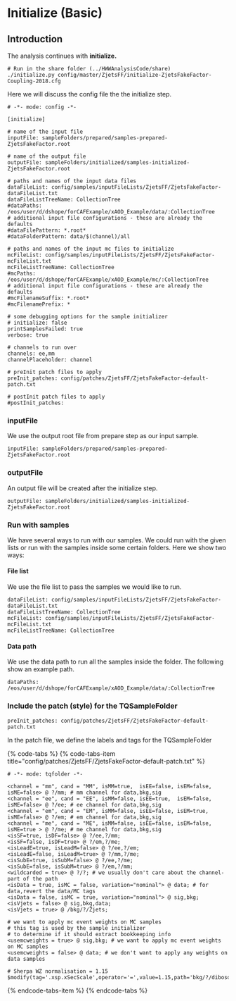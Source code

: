 # Initialize  \(Basic\)

## Introduction

The analysis continues with **initialize.**

```text
# Run in the share folder (../HWWAnalysisCode/share)
./initialize.py config/master/ZjetsFF/initialize-ZjetsFakeFactor-Coupling-2018.cfg
```

Here we will discuss the config file the the initialize step.

```text
# -*- mode: config -*-

[initialize]

# name of the input file
inputFile: sampleFolders/prepared/samples-prepared-ZjetsFakeFactor.root

# name of the output file
outputFile: sampleFolders/initialized/samples-initialized-ZjetsFakeFactor.root

# paths and names of the input data files
dataFileList: config/samples/inputFileLists/ZjetsFF/ZjetsFakeFactor-dataFileList.txt
dataFileListTreeName: CollectionTree
#dataPaths: /eos/user/d/dshope/forCAFExample/xAOD_Example/data/:CollectionTree
# additional input file configurations - these are already the defaults
#dataFilePattern: *.root*
#dataFolderPattern: data/$(channel)/all

# paths and names of the input mc files to initialize
mcFileList: config/samples/inputFileLists/ZjetsFF/ZjetsFakeFactor-mcFileList.txt
mcFileListTreeName: CollectionTree
#mcPaths: /eos/user/d/dshope/forCAFExample/xAOD_Example/mc/:CollectionTree
# additional input file configurations - these are already the defaults
#mcFilenameSuffix: *.root*
#mcFilenamePrefix: *

# some debugging options for the sample initializer
# initialize: false
printSamplesFailed: true
verbose: true

# channels to run over
channels: ee,mm
channelPlaceholder: channel

# preInit patch files to apply
preInit_patches: config/patches/ZjetsFF/ZjetsFakeFactor-default-patch.txt

# postInit patch files to apply
#postInit_patches: 

```

### inputFile

We use the output root file from prepare step as our input sample.

```text
inputFile: sampleFolders/prepared/samples-prepared-ZjetsFakeFactor.root
```

### outputFile

An output file will be created after the initialize step. 

```text
outputFile: sampleFolders/initialized/samples-initialized-ZjetsFakeFactor.root
```

### Run with samples

We have several ways to run with our samples. We could run with the given lists or run with the samples inside some certain folders. Here we show two ways:

#### File list

We use the file list to pass the samples we would like to run.

```
dataFileList: config/samples/inputFileLists/ZjetsFF/ZjetsFakeFactor-dataFileList.txt
dataFileListTreeName: CollectionTree
mcFileList: config/samples/inputFileLists/ZjetsFF/ZjetsFakeFactor-mcFileList.txt
mcFileListTreeName: CollectionTree
```

#### **Data path**

We use the data path to run all the samples inside the folder. The following show an example path.

```text
dataPaths: /eos/user/d/dshope/forCAFExample/xAOD_Example/data/:CollectionTree
```

### 

### Include the patch \(style\) for the  TQSampleFolder

```text
preInit_patches: config/patches/ZjetsFF/ZjetsFakeFactor-default-patch.txt
```

In the patch file, we define the labels and tags for the TQSampleFolder

{% code-tabs %}
{% code-tabs-item title="config/patches/ZjetsFF/ZjetsFakeFactor-default-patch.txt" %}
```text
# -*- mode: tqfolder -*-

<channel = "mm", cand = "MM", isMM=true,  isEE=false, isEM=false, isME=false> @ ?/mm; # mm channel for data,bkg,sig
<channel = "ee", cand = "EE", isMM=false, isEE=true,  isEM=false, isME=false> @ ?/ee; # ee channel for data,bkg,sig
<channel = "em", cand = "EM", isMM=false, isEE=false, isEM=true,  isME=false> @ ?/em; # em channel for data,bkg,sig
<channel = "me", cand = "ME", isMM=false, isEE=false, isEM=false, isME=true > @ ?/me; # me channel for data,bkg,sig
<isSF=true, isDF=false> @ ?/ee,?/mm;
<isSF=false, isDF=true> @ ?/em,?/me;
<isLeadE=true, isLeadM=false> @ ?/ee,?/em;
<isLeadE=false, isLeadM=true> @ ?/mm,?/me;
<isSubE=true, isSubM=false> @ ?/ee,?/me;
<isSubE=false, isSubM=true> @ ?/em,?/mm;
<wildcarded = true> @ ?/?; # we usually don't care about the channel-part of the path
<isData = true, isMC = false, variation="nominal"> @ data; # for data,revert the data/MC tags
<isData = false, isMC = true, variation="nominal"> @ sig,bkg;
<isVjets = false> @ sig,bkg,data;
<isVjets = true> @ /bkg/?/Zjets;

# we want to apply mc event weights on MC samples
# this tag is used by the sample initializer
# to determine if it should extract bookkeeping info
<usemcweights = true> @ sig,bkg; # we want to apply mc event weights on MC samples
<usemcweights = false> @ data; # we don't want to apply any weights on data samples

# Sherpa WZ normalisation = 1.15
$modify(tag='.xsp.xSecScale',operator='=',value=1.15,path='bkg/?/diboson/NonWW/qq/WZgammaStar/*',filter='s',create=true);
```
{% endcode-tabs-item %}
{% endcode-tabs %}


